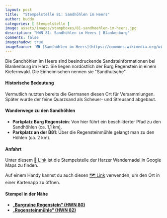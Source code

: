```yaml
---
layout: post
title:  "Stempelstelle 81: Sandhöhlen im Heers"
author: buddy
categories: [ Stempelstelle ]
image: assets/images/stampboxes/81-sandhoehlen-im-heers.jpg
description: "HWN 81: Sandhöhlen im Heers | Blankenburg"
comments: false
imageshadow: true
imageSource: '📷 [Sandhöhlen im Heers](https://commons.wikimedia.org/wiki/File:Sandh%C3%B6hlen_im_Heers.jpg) von <a href="https://de.wikipedia.org/wiki/User:Hejkal" class="extiw" title="de:User:Hejkal">Hejkal</a> unter Lizenz [CC BY-SA 3.0 de](https://creativecommons.org/licenses/by-sa/3.0/de/deed.en)'
---
```


Die Sandhöhlen im Heers sind beeindruckende Sandsteinformationen bei Blankenburg im Harz. Sie liegen nordöstlich der Burg Regenstein in einem Kiefernwald. Die Einheimischen nennen sie "Sandhutsche".

#### Historische Bedeutung

Vermutlich nutzten bereits die Germanen diesen Ort für Versammlungen. Später wurde der feine Quarzsand als Scheuer- und Streusand abgebaut.

#### Wanderwege zu den Sandhöhlen

- **Parkplatz Burg Regenstein**: Von hier führt ein beschilderter Pfad zu den Sandhöhlen (ca. 1,1 km).
- **Parkplatz an der B81**: Über die Regensteinmühle gelangt man zu den Höhlen (ca. 2 km).

#### Anfahrt

Unter diesem [📍 Link](https://www.google.com/maps/dir/?api=1&origin=&destination=51.81721%2C%2010.96584) ist die Stempelstelle der Harzer Wandernadel in Google Maps zu finden.

<div class="android-only">
  Auf einem Handy kannst du auch diesen 
  <a href="geo:51.81721,10.96584">🗺️ Link</a> 
  verwenden, um den Ort in einer Kartenapp zu öffnen.
  <p></p>
</div>

#### Stempel in der Nähe

- [**„Burgruine Regenstein“ (HWN 80)**](/stempelstelle-080-burgruine-regenstein)
- [**„Regensteinmühle“ (HWN 82)**](/stempelstelle-082-regenstein-muehle)
